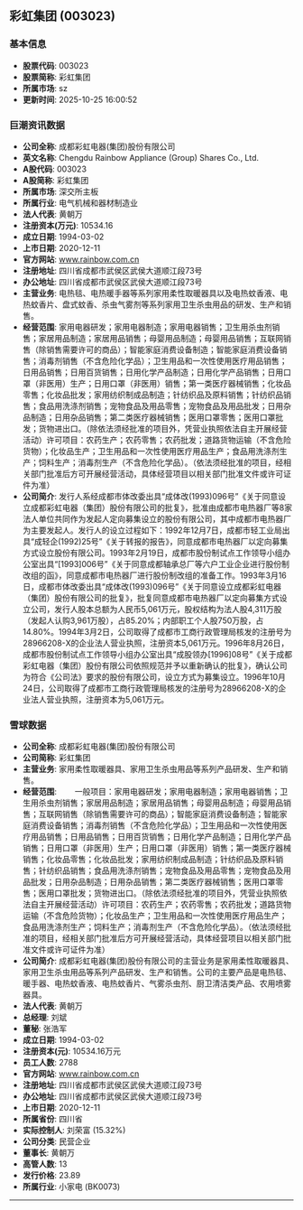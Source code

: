 ## 彩虹集团 (003023)

### 基本信息

- **股票代码**: 003023
- **股票简称**: 彩虹集团
- **所属市场**: sz
- **更新时间**: 2025-10-25 16:00:52

### 巨潮资讯数据

- **公司全称**: 成都彩虹电器(集团)股份有限公司
- **英文名称**: Chengdu Rainbow Appliance (Group) Shares Co., Ltd.
- **A股代码**: 003023
- **A股简称**: 彩虹集团
- **所属市场**: 深交所主板
- **所属行业**: 电气机械和器材制造业
- **法人代表**: 黄朝万
- **注册资本(万元)**: 10534.16
- **成立日期**: 1994-03-02
- **上市日期**: 2020-12-11
- **官方网站**: www.rainbow.com.cn
- **注册地址**: 四川省成都市武侯区武侯大道顺江段73号
- **办公地址**: 四川省成都市武侯区武侯大道顺江段73号
- **主营业务**: 电热毯、电热暖手器等系列家用柔性取暖器具以及电热蚊香液、电热蚊香片、盘式蚊香、杀虫气雾剂等系列家用卫生杀虫用品的研发、生产和销售。
- **经营范围**: 家用电器研发；家用电器制造；家用电器销售；卫生用杀虫剂销售；家居用品制造；家居用品销售；母婴用品制造；母婴用品销售；互联网销售（除销售需要许可的商品）；智能家庭消费设备制造；智能家庭消费设备销售；消毒剂销售（不含危险化学品）；卫生用品和一次性使用医疗用品销售；日用品销售；日用百货销售；日用化学产品制造；日用化学产品销售；日用口罩（非医用）生产；日用口罩（非医用）销售；第一类医疗器械销售；化妆品零售；化妆品批发；家用纺织制成品制造；针纺织品及原料销售；针纺织品销售；食品用洗涤剂销售；宠物食品及用品零售；宠物食品及用品批发；日用杂品制造；日用杂品销售；第二类医疗器械销售；医用口罩零售；医用口罩批发；货物进出口。（除依法须经批准的项目外，凭营业执照依法自主开展经营活动）许可项目：农药生产；农药零售；农药批发；道路货物运输（不含危险货物）；化妆品生产；卫生用品和一次性使用医疗用品生产；食品用洗涤剂生产；饲料生产；消毒剂生产（不含危险化学品）。（依法须经批准的项目，经相关部门批准后方可开展经营活动，具体经营项目以相关部门批准文件或许可证件为准）
- **公司简介**: 发行人系经成都市体改委出具“成体改(1993)096号”《关于同意设立成都彩虹电器（集团）股份有限公司的批复》，批准由成都市电热器厂等8家法人单位共同作为发起人定向募集设立的股份有限公司，其中成都市电热器厂为主要发起人。发行人的设立过程如下：1992年12月7日，成都市轻工业局出具“成轻企(1992)25号”《关于转报的报告》，同意成都市电热器厂以定向募集方式设立股份有限公司。1993年2月19日，成都市股份制试点工作领导小组办公室出具“[1993]006号”《关于同意成都轴承总厂等六户工业企业进行股份制改组的函》，同意成都市电热器厂进行股份制改组的准备工作。1993年3月16日，成都市体改委出具“成体改(1993)096号”《关于同意设立成都彩虹电器（集团）股份有限公司的批复》，批复同意成都市电热器厂以定向募集方式设立公司，发行人股本总额为人民币5,061万元，股权结构为法人股4,311万股（发起人认购3,961万股），占85.20%；内部职工个人股750万股，占14.80%。1994年3月2日，公司取得了成都市工商行政管理局核发的注册号为28966208-X的企业法人营业执照，注册资本5,061万元。1996年8月26日，成都市股份制试点工作领导小组办公室出具“成股领办[1996]08号”《关于成都彩虹电器（集团）股份有限公司依照规范并予以重新确认的批复》，确认公司为符合《公司法》要求的股份有限公司，设立方式为募集设立。1996年10月24日，公司取得了成都市工商行政管理局核发的注册号为28966208-X的企业法人营业执照，注册资本为5,061万元。

### 雪球数据

- **公司全称**: 成都彩虹电器(集团)股份有限公司
- **公司简称**: 彩虹集团
- **主营业务**: 家用柔性取暖器具、家用卫生杀虫用品等系列产品研发、生产和销售。
- **经营范围**: 　　一般项目：家用电器研发；家用电器制造；家用电器销售；卫生用杀虫剂销售；家居用品制造；家居用品销售；母婴用品制造；母婴用品销售；互联网销售（除销售需要许可的商品）；智能家庭消费设备制造；智能家庭消费设备销售；消毒剂销售（不含危险化学品）；卫生用品和一次性使用医疗用品销售；日用品销售；日用百货销售；日用化学产品制造；日用化学产品销售；日用口罩（非医用）生产；日用口罩（非医用）销售；第一类医疗器械销售；化妆品零售；化妆品批发；家用纺织制成品制造；针纺织品及原料销售；针纺织品销售；食品用洗涤剂销售；宠物食品及用品零售；宠物食品及用品批发；日用杂品制造；日用杂品销售；第二类医疗器械销售；医用口罩零售；医用口罩批发；货物进出口。（除依法须经批准的项目外，凭营业执照依法自主开展经营活动）许可项目：农药生产；农药零售；农药批发；道路货物运输（不含危险货物）；化妆品生产；卫生用品和一次性使用医疗用品生产；食品用洗涤剂生产；饲料生产；消毒剂生产（不含危险化学品）。（依法须经批准的项目，经相关部门批准后方可开展经营活动，具体经营项目以相关部门批准文件或许可证件为准）
- **公司简介**: 成都彩虹电器(集团)股份有限公司的主营业务是家用柔性取暖器具、家用卫生杀虫用品等系列产品研发、生产和销售。公司的主要产品是电热毯、暖手器、电热蚊香液、电热蚊香片、气雾杀虫剂、厨卫清洁类产品、农用喷雾器具。
- **法人代表**: 黄朝万
- **总经理**: 刘斌
- **董秘**: 张浩军
- **成立日期**: 1994-03-02
- **注册资本(元)**: 10534.16万元
- **员工人数**: 2788
- **官方网站**: www.rainbow.com.cn
- **注册地址**: 四川省成都市武侯区武侯大道顺江段73号
- **办公地址**: 四川省成都市武侯区武侯大道顺江段73号
- **上市日期**: 2020-12-11
- **所属省份**: 四川省
- **实际控制人**: 刘荣富 (15.32%)
- **公司分类**: 民营企业
- **董事长**: 黄朝万
- **高管人数**: 13
- **发行价格**: 23.89
- **所属行业**: 小家电 (BK0073)

---